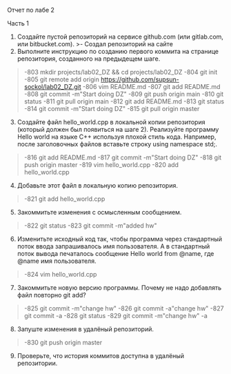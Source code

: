 Отчет по лабе 2

Часть 1
1) Создайте пустой репозиторий на сервисе github.com (или gitlab.com, или bitbucket.com). >- Создал репозиторий на сайте
2) Выполните инструкцию по созданию первого коммита на странице репозитория, созданного на предыдещем шаге. 

>-803  mkdir projects/lab02_DZ && cd projects/lab02_DZ
>-804  git init
>-805  git remote add origin https://github.com/supsun-sockol/lab02_DZ.git
>-806  vim README.md
>-807  git add README.md 
>-808  git commit -m"Start doing DZ"
>-809  git push origin main
>-810  git status
>-811  git pull origin main
>-812  git add README.md 
>-813  git status
>-814  git commit -m"Start doing DZ"
>-815  git pull origin master
3) Создайте файл hello_world.cpp в локальной копии репозитория (который должен был появиться на шаге 2). Реализуйте программу Hello world на языке C++ используя плохой стиль кода. Например, после заголовочных файлов вставьте строку using namespace std;.
>-816  git add README.md 
>-817  git commit -m"Start doing DZ"
>-818  git push origin master
>-819  vim hello_world.cpp
>-820  add hello_world.cpp 
4) Добавьте этот файл в локальную копию репозитория.
>-821  git add hello_world.cpp 
5) Закоммитьте изменения с осмысленным сообщением.
>-822  git status
>-823  git commit -m"added hw"
6) Изменитьте исходный код так, чтобы программа через стандартный поток ввода запрашивалось имя пользователя. А в стандартный поток вывода печаталось сообщение Hello world from @name, где @name имя пользователя.
>-824  vim hello_world.cpp 
7) Закоммитьте новую версию программы. Почему не надо добавлять файл повторно git add?
>-825  git commit -m"change hw"
>-826  git commit -a"change hw"
>-827  git commit -a
>-828  git status
>-829  git commit -m"change hw" -a
8) Запуште изменения в удалёный репозиторий.
>-830  git push origin master
9) Проверьте, что история коммитов доступна в удалёный репозитории.
